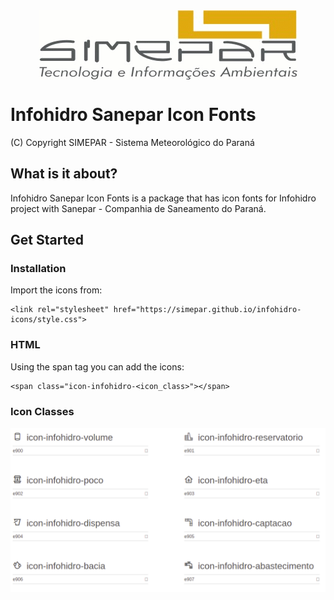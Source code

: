 <img style="display: block; margin: 0 auto;" src="./images/simepar.png">

# Infohidro Sanepar Icon Fonts

(C) Copyright SIMEPAR - Sistema Meteorológico do Paraná

## What is it about?
Infohidro Sanepar Icon Fonts is a package that has icon fonts for Infohidro project with Sanepar - Companhia de Saneamento do Paraná.
## Get Started

### Installation
Import the icons from: 
```
<link rel="stylesheet" href="https://simepar.github.io/infohidro-icons/style.css">  
```

### HTML
Using the span tag you can add the icons:

```
<span class="icon-infohidro-<icon_class>"></span>
```

### Icon Classes
<img src="./images/demo.png"/>

